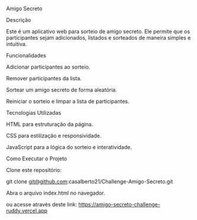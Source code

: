 Amigo Secreto

Descrição

Este é um aplicativo web para sorteio de amigo secreto. Ele permite que os participantes sejam adicionados, listados e sorteados de maneira simples e intuitiva.

Funcionalidades

Adicionar participantes ao sorteio.

Remover participantes da lista.

Sortear um amigo secreto de forma aleatória.

Reiniciar o sorteio e limpar a lista de participantes.

Tecnologias Utilizadas

HTML para estruturação da página.

CSS para estilização e responsividade.

JavaScript para a lógica do sorteio e interatividade.

Como Executar o Projeto

Clone este repositório:

git clone git@github.com:casalberto21/Challenge-Amigo-Secreto.git

Abra o arquivo index.html no navegador.

ou acesse através deste link: https://amigo-secreto-challenge-ruddy.vercel.app